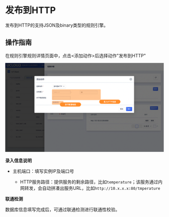 # 发布到HTTP

发布到HTTP的支持JSON及binary类型的规则引擎。



## 操作指南

在规则引擎规则详情页面中，点击<添加动作>后选择动作"发布到HTTP"

![图片](../../../images/动作-6.png)

**录入信息说明**

* 主机端口：填写实例IP及端口号

   - HTTP服务路径：提供服务的剩余路径，比如`temperature`；该服务通过内网转发，会自动拼凑出服务URL，比如`http://10.x.x.x:80/tmperature`

 

**联通检测**

数据库信息填写完成后，可通过联通检测进行联通性校验。